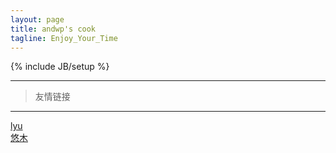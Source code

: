 ```yaml
---
layout: page
title: andwp's cook
tagline: Enjoy_Your_Time
---
```

{% include JB/setup %} 
*************************************  
>友情链接
--------------------------------
<a href="http://zhenglyu.com" style="margin-right:80px">lyu</a>   
<a href="http://yomuse.de">悠木</a>  


